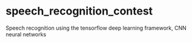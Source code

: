 # speech_recognition_contest
Speech recognition using the tensorflow deep learning framework, CNN neural networks
